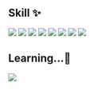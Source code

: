 ## Skill ✨
<img src="https://img.shields.io/badge/HTML5-E34F26?style=for-the-badge&logo=HTML5&logoColor=white"> <img src="https://img.shields.io/badge/CSS3-1572B6?style=for-the-badge&logo=CSS3&logoColor=white"> <img src="https://img.shields.io/badge/react-444444?style=for-the-badge&logo=react&logoColor=#343533"> <img src="https://img.shields.io/badge/javascript-F7DF1E?style=for-the-badge&logo=javascript&logoColor=black"> <img src="https://img.shields.io/badge/redux-764ABC?style=for-the-badge&logo=redux&logoColor=white"> <img src="https://img.shields.io/badge/firebase-429BE5?style=for-the-badge&logo=firebase&logoColor=#FFCA28"> <img src="https://img.shields.io/badge/tailwindcss-06B6D4?style=for-the-badge&logo=firebase&logoColor=white"> <img src="https://img.shields.io/badge/styledcomponents-DB7093?style=for-the-badge&logo=firebase&logoColor=white">
## Learning...💬
<img src="https://img.shields.io/badge/typescript-3178C6?style=for-the-badge&logo=typescript&logoColor=white">

<!--
**moonjieun/moonjieun** is a ✨ _special_ ✨ repository because its `README.md` (this file) appears on your GitHub profile.

Here are some ideas to get you started:

- 🔭 I’m currently working on ...
- 🌱 I’m currently learning ...
- 👯 I’m looking to collaborate on ...
- 🤔 I’m looking for help with ...
- 💬 Ask me about ...
- 📫 How to reach me: ...
- 😄 Pronouns: ...
- ⚡ Fun fact: ...
-->
